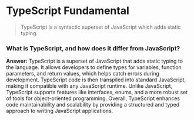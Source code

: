 # TypeScript Fundamental

> TypeScript is a syntactic superset of JavaScript which adds static typing.

### What is TypeScript, and how does it differ from JavaScript?

**Answer:**
TypeScript is a superset of JavaScript that adds static typing to the language. It allows developers to define types for variables, function parameters, and return values, which helps catch errors during development. TypeScript code is then transpiled into standard JavaScript, making it compatible with any JavaScript runtime. Unlike JavaScript, TypeScript supports features like interfaces, enums, and a more robust set of tools for object-oriented programming. Overall, TypeScript enhances code maintainability and scalability by providing a structured and typed approach to writing JavaScript applications.
